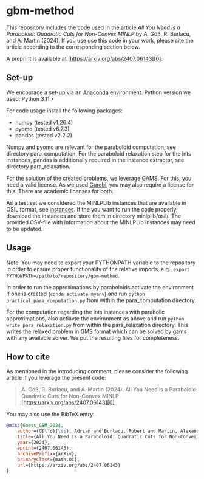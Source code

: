 # gbm-method

This repository includes the code used in the article *All You Need is a Paraboloid: Quadratic Cuts for Non-Convex MINLP* by A. Göß, R. Burlacu, and A. Martin (2024). 
If you use use this code in your work, please cite the article according to the corresponding section below.

A preprint is available at [https://arxiv.org/abs/2407.06143][0].


## Set-up

We encourage a set-up via an [Anaconda][1] environment.
Python version we used: Python 3.11.7

For code usage install the following packages:
- numpy (tested v1.26.4) 
- pyomo (tested v6.7.3)
- pandas (tested v2.2.2)

Numpy and pyomo are relevant for the paraboloid computation, see directory para_computation. 
For the paraboloid relaxation step for the lnts instances, pandas is additionally required in the instance extractor, see directory para_relaxation.

For the solution of the created problems, we leverage [GAMS][2]. For this, you need a valid license. As we used [Gurobi][3], you may also require a license for this. There are academic licenses for both.

As a test set we considered the MINLPLib instances that are available in OSIL format, see [instances][4]. If the you want to run the code properly, download the instances and store them in directory minlplib/osil/. 
The provided CSV-file with information about the MINLPLib instances may need to be updated.

## Usage

Note: You may need to export your PYTHONPATH variable to the repository in order to ensure proper functionality of the relative imports, e.g., `export PYTHONPATH=/path/to/repository/gbm-method`. 

In order to run the approximations by paraboloids activate the environment if one is created (`conda activate myenv`) and run `python practical_para_computation.py` from within the para_computation directory. 

For the computation regarding the lnts instances with parabolic approximations, also actiavte the environment as above and run `python write_para_relaxation.py` from within the para_relaxation directory. This writes the relaxed problem in GMS format which can be solved by gams with any available solver.
We put the resulting files for completeness.


## How to cite

As mentioned in the introducing comment, please consider the following article if you leverage the present code:
> A. Göß, R. Burlacu, and A. Martin (2024).
> All You Need is a Paraboloid: Quadratic Cuts for Non-Convex MINLP
> [https://arxiv.org/abs/2407.06143][0]

You may also use the BibTeX entry: 
```bibtex
@misc{Goess_GBM_2024,
    author={G{\"o}{\ss}, Adrian and Burlacu, Robert and Martin, Alexander},
    title={All You Need is a Paraboloid: Quadratic Cuts for Non-Convex MINLP},
    year={2024},
    eprint={2407.06143},
    archivePrefix={arXiv},
    primaryClass={math.OC},
    url={https://arxiv.org/abs/2407.06143}
}
```

[0]: https://arxiv.org/abs/2407.06143

[1]: https://docs.anaconda.com/anaconda/install/

[2]: https://www.gams.com

[3]: https://www.gurobi.com

[4]: https://www.minlplib.org/index.html

